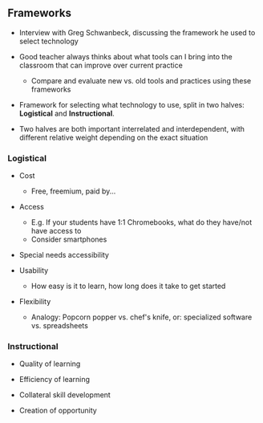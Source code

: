 ## Frameworks

- Interview with Greg Schwanbeck, discussing the framework he used to select
  technology

- Good teacher always thinks about what tools can I bring into the classroom
  that can improve over current practice
    - Compare and evaluate new vs. old tools and practices using these
      frameworks

- Framework for selecting what technology to use, split in two halves:
  **Logistical** and **Instructional**.

- Two halves are both important interrelated and interdependent, with different
  relative weight depending on the exact situation

### Logistical

- Cost
    - Free, freemium, paid by...

- Access
    - E.g. If your students have 1:1 Chromebooks, what do they have/not have
      access to
    - Consider smartphones

- Special needs accessibility

- Usability
    - How easy is it to learn, how long does it take to get started

- Flexibility
    - Analogy: Popcorn popper vs. chef's knife, or: specialized software vs.
      spreadsheets

### Instructional

- Quality of learning

- Efficiency of learning

- Collateral skill development

- Creation of opportunity


